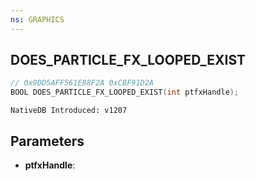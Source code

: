 ```yaml
---
ns: GRAPHICS
---
```

## DOES_PARTICLE_FX_LOOPED_EXIST

```c
// 0x9DD5AFF561E88F2A 0xCBF91D2A
BOOL DOES_PARTICLE_FX_LOOPED_EXIST(int ptfxHandle);
```

```
NativeDB Introduced: v1207
```

## Parameters
* **ptfxHandle**:
